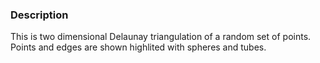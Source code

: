 ### Description

This is two dimensional Delaunay triangulation of a random set of points. Points and edges are shown highlited with spheres and tubes.
